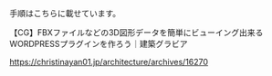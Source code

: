 手順はこちらに載せています。

【CG】FBXファイルなどの3D図形データを簡単にビューイング出来るWORDPRESSプラグインを作ろう｜建築グラビア

https://christinayan01.jp/architecture/archives/16270
